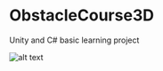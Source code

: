 # ObstacleCourse3D
 Unity and C# basic learning project 

![alt text](https://github.com/wellingtonesposito/ObstacleCourse3D/blob/main/Obstacle%20Course%20Demo.gif "Demonstrative gif")
